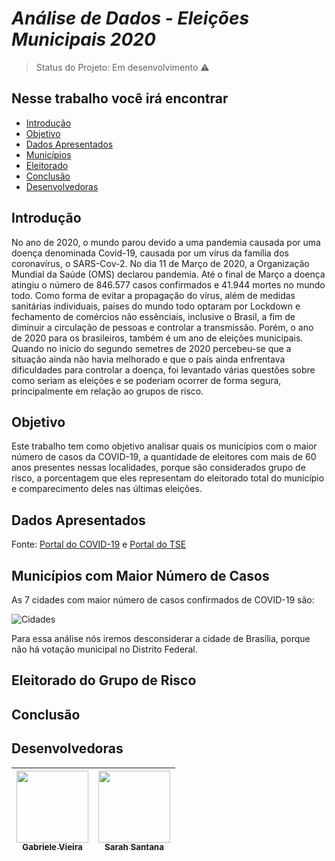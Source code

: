 
# _Análise de Dados - Eleições Municipais 2020_

> Status do Projeto: Em desenvolvimento :warning:

## Nesse trabalho você irá encontrar

- [Introdução](#introdução)
- [Objetivo](#objetivo)
- [Dados Apresentados](#dados-apresentados)
- [Municípios](#municípios-com-maior-número-de-casos)
- [Eleitorado](#eleitorado-do-grupo-de-risco)
- [Conclusão](#conclusão)
- [Desenvolvedoras](#desenvolvedoras)



## Introdução

No ano de 2020, o mundo parou devido a uma pandemia causada por uma doença denominada Covid-19, causada por um vírus da família dos coronavírus, o SARS-Cov-2. 
No dia 11 de Março de 2020, a Organização Mundial da Saúde (OMS) declarou pandemia. Até o final de Março a doença atingiu o número de 846.577 casos confirmados e 41.944 mortes no mundo todo.
Como forma de evitar a propagação do vírus, além de medidas sanitárias individuais, países do mundo todo optaram por Lockdown e fechamento de comércios não essênciais, inclusive o Brasil, a fim de diminuir a circulação de pessoas e controlar a transmissão.
Porém, o ano de 2020 para os brasileiros, também é um ano de eleições municipais. Quando no inicio do segundo semetres de 2020 percebeu-se que a situação ainda não havia melhorado e que o país ainda enfrentava dificuldades para controlar a doença, foi levantado várias questões sobre como seriam as eleições e se poderiam ocorrer de forma segura, principalmente em relação ao grupos de risco.

## Objetivo

Este trabalho tem como objetivo analisar quais os municípios com o maior número de casos da COVID-19, a quantidade de eleitores com mais de 60 anos presentes nessas localidades, porque são considerados grupo de risco, a porcentagem que eles representam do eleitorado total do município e comparecimento deles nas últimas eleições.  

## Dados Apresentados
Fonte: [Portal do COVID-19](https://covid.saude.gov.br/) e [Portal do TSE](https://www.tse.jus.br/hotsites/pesquisas-eleitorais/index.html)

## Municípios com Maior Número de Casos

As 7 cidades com maior número de casos confirmados de COVID-19 são:

![Cidades](https://user-images.githubusercontent.com/71100287/99887745-a6df5b80-2c25-11eb-94ae-f1a1171687f3.png)

Para essa análise nós iremos desconsiderar a cidade de Brasília, porque não há votação municipal no Distrito Federal.

## Eleitorado do Grupo de Risco

## Conclusão

## Desenvolvedoras

[<img src="https://avatars1.githubusercontent.com/u/71100287?s=400&u=1c3492ca193736aafed77b90f5a49678dd50975e&v=4" width=115 > <br> <sub> Gabriele Vieira </sub>](https://github.com/GabrieleGVieira) | [<img src="https://avatars2.githubusercontent.com/u/72801105?s=400&u=f72042dd40d93e5b594b527b6605fcbd3669c510&v=4" width=115 > <br> <sub> Sarah Santana </sub>](https://github.com/Sarah781) |
| :---: | :---: | 


